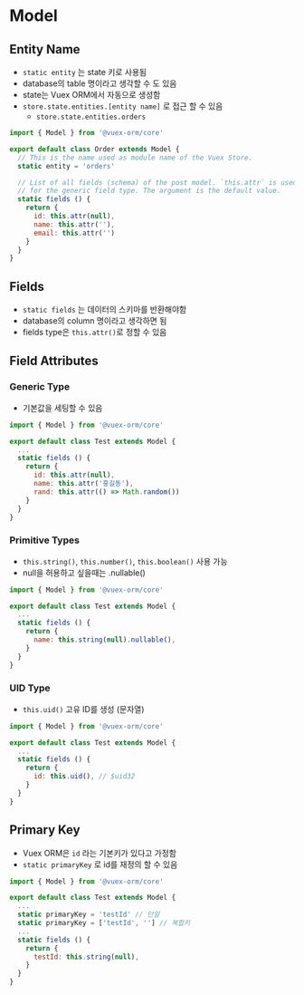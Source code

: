 # Model

## Entity Name

* `static entity` 는 state 키로 사용됨
* database의 table 명이라고 생각할 수 도 있음
* state는 Vuex ORM에서 자동으로 생성함
* `store.state.entities.[entity name]` 로 접근 할 수 있음
  * `store.state.entities.orders` 

```javascript
import { Model } from '@vuex-orm/core'

export default class Order extends Model {
  // This is the name used as module name of the Vuex Store.
  static entity = 'orders'

  // List of all fields (schema) of the post model. `this.attr` is used
  // for the generic field type. The argument is the default value.
  static fields () {
    return {
      id: this.attr(null),
      name: this.attr(''),
      email: this.attr('')
    }
  }
}
```

## Fields

* `static fields` 는 데이터의 스키마를 반환해야함
* database의 column 명이라고 생각하면 됨
* fields type은 `this.attr()`로 정할 수 있음

## Field Attributes

### Generic Type

* 기본값을 세팅할 수 있음

```javascript
import { Model } from '@vuex-orm/core'

export default class Test extends Model {
  ...
  static fields () {
    return {
      id: this.attr(null),
      name: this.attr('홍길동'),
      rand: this.attr(() => Math.random())
    }
  }
}
```

### Primitive Types

*  `this.string()`, `this.number()`, `this.boolean()` 사용 가능
* null을 허용하고 싶을때는 .nullable()

```javascript
import { Model } from '@vuex-orm/core'

export default class Test extends Model {
  ...
  static fields () {
    return {
      name: this.string(null).nullable(),
    }
  }
}
```

### UID Type

* `this.uid()` 고유 ID를 생성 (문자열)

```javascript
import { Model } from '@vuex-orm/core'

export default class Test extends Model {
  ...
  static fields () {
    return {
      id: this.uid(), // $uid32
    }
  }
}
```

## Primary Key

* Vuex ORM은 `id` 라는 기본키가 있다고 가정함
* `static primaryKey` 로 id를 재정의 할 수 있음

```javascript
import { Model } from '@vuex-orm/core'

export default class Test extends Model {
  ...
  static primaryKey = 'testId' // 단일
  static primaryKey = ['testId', ''] // 복합키
  ...
  static fields () {
    return {
      testId: this.string(null),
    }
  }
}
```
